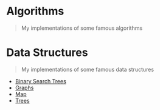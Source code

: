 # Algorithms
> My implementations of some famous algorithms


# Data Structures
> My implementations of some famous data structures
- [Binary Search Trees](/binary-search-trees)
- [Graphs](/graphs)
- [Map](/map)
- [Trees](/trees)

